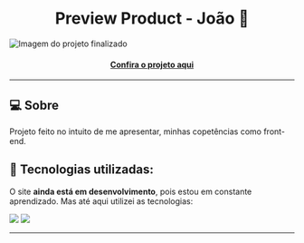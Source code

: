 <h1 align="center">Preview Product - João 👾</h1>

![Imagem do projeto finalizado](preview-template.png)

<h4 align="center"><a href="https://joao-enrique.github.io/preview-product/">Confira o projeto aqui</a></h4>

---

## 💻 Sobre

Projeto feito no intuito de me apresentar, minhas copetências como front-end.


## 🧠 Tecnologias utilizadas:

O site **ainda está em desenvolvimento**, pois estou em constante aprendizado. Mas até aqui utilizei as tecnologias:

<div>
    <img src="https://img.shields.io/badge/HTML5-E34F26?style=for-the-badge&logo=html5&logoColor=white" />
    <img src="https://img.shields.io/badge/CSS3-1572B6?style=for-the-badge&logo=css3&logoColor=white" />
</div>


---
